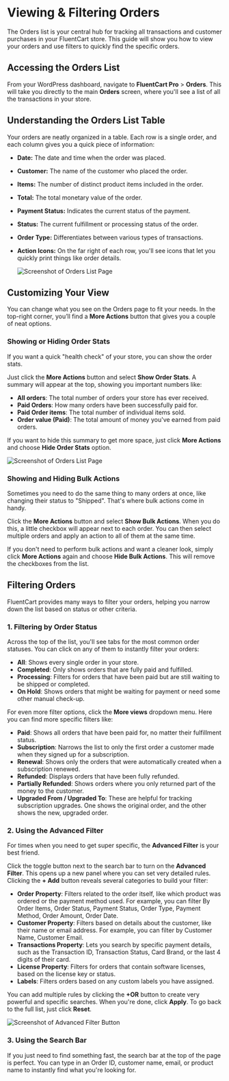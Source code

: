  # Viewing & Filtering Orders

The Orders list is your central hub for tracking all transactions and customer purchases in your FluentCart store. This guide will show you how to view your orders and use filters to quickly find the specific orders.

## Accessing the Orders List

From your WordPress dashboard, navigate to **FluentCart Pro** > **Orders**. This will take you directly to the main **Orders** screen, where you'll see a list of all the transactions in your store.

## Understanding the Orders List Table

Your orders are neatly organized in a table. Each row is a single order, and each column gives you a quick piece of information:

* **Date:** The date and time when the order was placed.
* **Customer:** The name of the customer who placed the order.
* **Items:** The number of distinct product items included in the order.
* **Total:** The total monetary value of the order.
* **Payment Status:** Indicates the current status of the payment.
* **Status:** The current fulfillment or processing status of the order.
* **Order Type:** Differentiates between various types of transactions.
* **Action Icons:** On the far right of each row, you'll see icons that let you quickly print things like order details.

    ![Screenshot of Orders List Page](/images/store-management/viewing-and-filtering-orders/orders-list.png)

## Customizing Your View

You can change what you see on the Orders page to fit your needs. In the top-right corner, you’ll find a **More Actions** button that gives you a couple of neat options.

### Showing or Hiding Order Stats

If you want a quick "health check" of your store, you can show the order stats.

Just click the **More Actions** button and select **Show Order Stats**. A summary will appear at the top, showing you important numbers like:

* **All orders**: The total number of orders your store has ever received.
* **Paid Orders**: How many orders have been successfully paid for.
* **Paid Order items**: The total number of individual items sold.
* **Order value (Paid)**: The total amount of money you've earned from paid orders.

If you want to hide this summary to get more space, just click **More Actions** and choose **Hide Order Stats** option.

   ![Screenshot of Orders List Page](/images/store-management/viewing-and-filtering-orders/order-stats-overview.png)

### Showing and Hiding Bulk Actions

Sometimes you need to do the same thing to many orders at once, like changing their status to "Shipped". That's where bulk actions come in handy.

Click the **More Actions** button and select **Show Bulk Actions**. When you do this, a little checkbox will appear next to each order. You can then select multiple orders and apply an action to all of them at the same time.

If you don't need to perform bulk actions and want a cleaner look, simply click **More Actions** again and choose **Hide Bulk Actions**. This will remove the checkboxes from the list.

## Filtering Orders

FluentCart provides many ways to filter your orders, helping you narrow down the list based on status or other criteria.

### 1. Filtering by Order Status

Across the top of the list, you'll see tabs for the most common order statuses. You can click on any of them to instantly filter your orders:

* **All**: Shows every single order in your store.
* **Completed**: Only shows orders that are fully paid and fulfilled.
* **Processing**: Filters for orders that have been paid but are still waiting to be shipped or completed.
* **On Hold**: Shows orders that might be waiting for payment or need some other manual check-up.

For even more filter options, click the **More views** dropdown menu. Here you can find more specific filters like:

* **Paid**: Shows all orders that have been paid for, no matter their fulfillment status.
* **Subscription**: Narrows the list to only the first order a customer made when they signed up for a subscription.
* **Renewal**: Shows only the orders that were automatically created when a subscription renewed.
* **Refunded**: Displays orders that have been fully refunded.
* **Partially Refunded**: Shows orders where you only returned part of the money to the customer.
* **Upgraded From / Upgraded To**: These are helpful for tracking subscription upgrades. One shows the original order, and the other shows the new, upgraded order.

### 2. Using the Advanced Filter

For times when you need to get super specific, the **Advanced Filter** is your best friend.

Click the toggle button next to the search bar to turn on the **Advanced Filter**. This opens up a new panel where you can set very detailed rules. Clicking the **+ Add** button reveals several categories to build your filter:

* **Order Property**: Filters related to the order itself, like which product was ordered or the payment method used. For example, you can filter By Order Items, Order Status, Payment Status, Order Type, Payment Method, Order Amount, Order Date.
* **Customer Property**: Filters based on details about the customer, like their name or email address. For example, you can filter by Customer Name, Customer Email.
* **Transactions Property**: Lets you search by specific payment details, such as the Transaction ID, Transaction Status, Card Brand, or the last 4 digits of their card.
* **License Property**: Filters for orders that contain software licenses, based on the license key or status.
* **Labels**: Filters orders based on any custom labels you have assigned.

You can add multiple rules by clicking the **+OR** button to create very powerful and specific searches. When you're done, click **Apply**. To go back to the full list, just click **Reset**.

![Screenshot of Advanced Filter Button](/images/store-management/viewing-and-filtering-orders/advanced-filter-button.png) 

### 3. Using the Search Bar

If you just need to find something fast, the search bar at the top of the page is perfect. You can type in an Order ID, customer name, email, or product name to instantly find what you're looking for.



